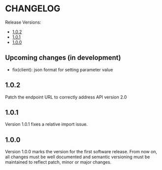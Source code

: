 # CHANGELOG

Release Versions:

- [1.0.2](#102)
- [1.0.1](#101)
- [1.0.0](#100)

## Upcoming changes (in development)

- fix(client): json format for setting parameter value

## 1.0.2

Patch the endpoint URL to correctly address API version 2.0

## 1.0.1

Version 1.0.1 fixes a relative import issue.

## 1.0.0

Version 1.0.0 marks the version for the first software release. From now on, all changes must be well documented and
semantic versioning must be maintained to reflect patch, minor or major changes.